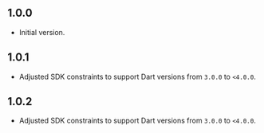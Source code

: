## 1.0.0

- Initial version.
## 1.0.1
- Adjusted SDK constraints to support Dart versions from `3.0.0` to `<4.0.0`.
## 1.0.2
- Adjusted SDK constraints to support Dart versions from `3.0.0` to `<4.0.0`.